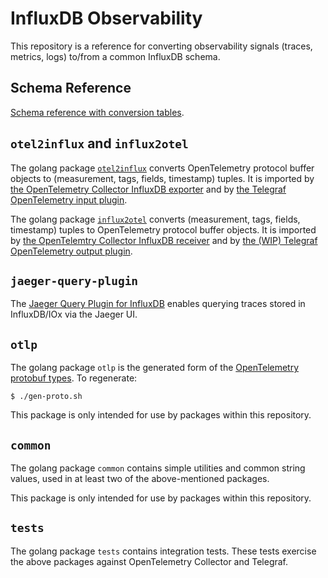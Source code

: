 # InfluxDB Observability

This repository is a reference for converting observability signals (traces, metrics, logs) to/from a common InfluxDB schema.

## Schema Reference

[Schema reference with conversion tables](docs/index.md).

## `otel2influx` and `influx2otel`

The golang package [`otel2influx`](otel2influx/README.md) converts OpenTelemetry protocol buffer objects to (measurement, tags, fields, timestamp) tuples.
It is imported by [the OpenTelemetry Collector InfluxDB exporter](https://github.com/open-telemetry/opentelemetry-collector-contrib/tree/v0.27.0/exporter/influxdbexporter)
and by [the Telegraf OpenTelemetry input plugin](https://github.com/influxdata/telegraf/tree/master/plugins/inputs/opentelemetry).

The golang package [`influx2otel`](influx2otel/README.md) converts (measurement, tags, fields, timestamp) tuples to OpenTelemetry protocol buffer objects.
It is imported by [the OpenTelemtry Collector InfluxDB receiver](https://github.com/open-telemetry/opentelemetry-collector-contrib/tree/v0.27.0/receiver/influxdbreceiver)
and by [the (WIP) Telegraf OpenTelemetry output plugin](https://github.com/influxdata/telegraf/pull/9228).

## `jaeger-query-plugin`

The [Jaeger Query Plugin for InfluxDB](jaeger-query-plugin) enables querying traces stored in InfluxDB/IOx via the Jaeger UI.

## `otlp`

The golang package `otlp` is the generated form of the [OpenTelemetry protobuf types](https://github.com/open-telemetry/opentelemetry-proto).
To regenerate:
```console
$ ./gen-proto.sh
```

This package is only intended for use by packages within this repository.

## `common`

The golang package `common` contains simple utilities and common string values,
used in at least two of the above-mentioned packages.

This package is only intended for use by packages within this repository.

## `tests`

The golang package `tests` contains integration tests.
These tests exercise the above packages against OpenTelemetry Collector and Telegraf.
